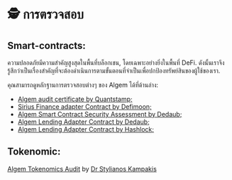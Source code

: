 # 🕵 การตรวจสอบ

## Smart-contracts:&#x20;

ความปลอดภัยมีความสำคัญสูงสุดในพื้นที่บล็อกเชน, โดยเฉพาะอย่างยิ่งในพื้นที่ DeFi. ดังนั้นเราจึงรู้สึกว่าเป็นเรื่องสำคัญที่จะต้องดำเนินการตามขั้นตอนที่จำเป็นเพื่อปกป้องทรัพย์สินของผู้ใช้ของเรา.

คุณสามารถดูหลักฐานการตรวจสอบต่างๆ ของ Algem ได้ที่ด้านล่าง:

* [Algem audit certificate by Quantstamp;](https://github.com/AlgemDeFi/audits/blob/main/AlgemQuantstampCertifacate.png)
* [Sirius Finance adapter Contract by Defimoon;](https://github.com/AlgemDeFi/audits/blob/main/SiriusHandler\_reAuditReport.pdf)
* [Algem Smart Contract Security Assessment by Dedaub;](https://github.com/AlgemDeFi/audits/blob/main/Algem%20Smart%20Contract%20Security%20Assessment%20-%2026%20Jan%202023.pdf)
* [Algem Lending Adapter Contract by Dedaub;](https://github.com/AlgemDeFi/audits/blob/main/Algem%20Audit%20Lending%20Adapter%20-%20Dedaub.pdf)
* [Algem Lending Adapter Contract by Hashlock;](https://github.com/AlgemDeFi/audits/blob/main/Hashlock%20Smart%20Contract%20Audit%20Report%20-%20Lending%20Adapter.pdf)

## Tokenomic:

[Algem Tokenomics Audit](https://github.com/AlgemDeFi/audits/blob/main/Algem%20Tokenomics%20Audit.pdf) by [Dr Stylianos Kampakis](https://uk.linkedin.com/in/dr-stylianos-kampakis)
